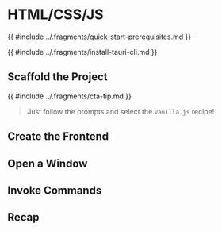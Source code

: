 # HTML/CSS/JS

{{ #include ../.fragments/quick-start-prerequisites.md }}

{{ #include ../.fragments/install-tauri-cli.md }}

## Scaffold the Project

{{ #include ../.fragments/cta-tip.md }}
> Just follow the prompts and select the `Vanilla.js` recipe!

## Create the Frontend

## Open a Window

## Invoke Commands

## Recap